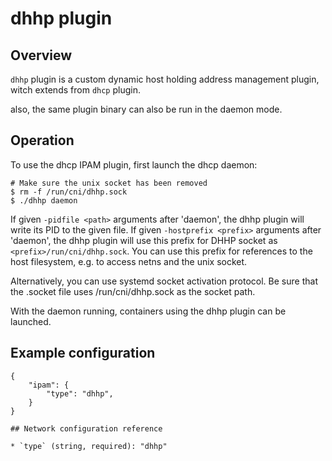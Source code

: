 # dhhp plugin

## Overview

`dhhp` plugin is a custom dynamic host holding address management plugin, witch extends from `dhcp` plugin.

also, the same plugin binary can also be run in the daemon mode.

## Operation

To use the dhcp IPAM plugin, first launch the dhcp daemon:

```
# Make sure the unix socket has been removed
$ rm -f /run/cni/dhhp.sock
$ ./dhhp daemon
```

If given `-pidfile <path>` arguments after 'daemon', the dhhp plugin will write its PID to the given file.
If given `-hostprefix <prefix>` arguments after 'daemon', the dhhp plugin will use this prefix for DHHP socket as `<prefix>/run/cni/dhhp.sock`. You can use this prefix for references to the host filesystem, e.g. to access netns and the unix socket.

Alternatively, you can use systemd socket activation protocol.
Be sure that the .socket file uses /run/cni/dhhp.sock as the socket path.

With the daemon running, containers using the dhhp plugin can be launched.

## Example configuration

```
{
	"ipam": {
		"type": "dhhp",
	}
}

## Network configuration reference

* `type` (string, required): "dhhp"
```
